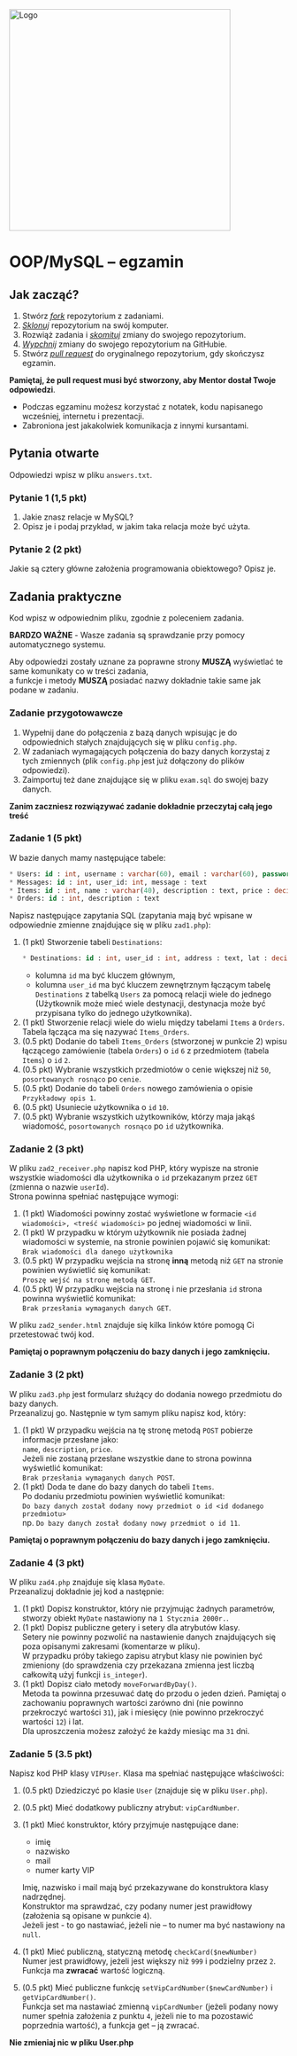 <img alt="Logo" src="http://coderslab.pl/wp-content/themes/coderslab/svg/logo-coderslab.svg" width="400">


# OOP/MySQL &ndash; egzamin


## Jak zacząć?

1. Stwórz [*fork*][forking] repozytorium z zadaniami.
2. [*Sklonuj*][ref-clone] repozytorium na swój komputer.
3. Rozwiąż zadania i [*skomituj*][ref-commit] zmiany do swojego repozytorium.
4. [*Wypchnij*][ref-push] zmiany do swojego repozytorium na GitHubie.
5. Stwórz [*pull request*][pull-request] do oryginalnego repozytorium, gdy skończysz egzamin.

**Pamiętaj, że pull request musi być stworzony, aby Mentor dostał Twoje odpowiedzi**.

* Podczas egzaminu możesz korzystać z notatek, kodu napisanego wcześniej, internetu i prezentacji.
* Zabroniona jest jakakolwiek komunikacja z innymi kursantami.

## Pytania otwarte
Odpowiedzi wpisz w pliku `answers.txt`.

### Pytanie 1 (1,5 pkt)  
  
1. Jakie znasz relacje w MySQL?  
2. Opisz je i podaj przykład, w jakim taka relacja może być użyta.

### Pytanie 2 (2 pkt)  

Jakie są cztery główne założenia programowania obiektowego?
Opisz je.

## Zadania praktyczne  

Kod wpisz w odpowiednim pliku, zgodnie z poleceniem zadania.  

**BARDZO WAŻNE** - Wasze zadania są sprawdzanie przy pomocy automatycznego systemu.  
  
Aby odpowiedzi zostały uznane za poprawne strony **MUSZĄ** wyświetlać te same komunikaty co w treści zadania,  
a funkcje i metody **MUSZĄ** posiadać nazwy dokładnie takie same jak podane w zadaniu.

### Zadanie przygotowawcze

1. Wypełnij dane do połączenia z bazą danych wpisując je do odpowiednich stałych znajdujących się w pliku `config.php`.  
2. W zadaniach wymagających połączenia do bazy danych korzystaj z tych zmiennych (plik `config.php` jest już dołączony do plików odpowiedzi).  
3. Zaimportuj też dane znajdujące się w pliku `exam.sql` do swojej bazy danych.

**Zanim zaczniesz rozwiązywać zadanie dokładnie przeczytaj całą jego treść**

### Zadanie 1 (5 pkt)  

W bazie danych mamy następujące tabele:
```SQL
* Users: id : int, username : varchar(60), email : varchar(60), password : varchar(60)
* Messages: id : int, user_id: int, message : text
* Items: id : int, name : varchar(40), description : text, price : decimal(7,2)
* Orders: id : int, description : text
```
  
Napisz następujące zapytania SQL (zapytania mają być wpisane w odpowiednie zmienne znajdujące się w pliku `zad1.php`):
  1. (1 pkt) Stworzenie tabeli `Destinations`:  
     ```SQL
     * Destinations: id : int, user_id : int, address : text, lat : decimal(13,10), long : decimal(13,10)
     ```
     * kolumna `id` ma być kluczem głównym,  
     * kolumna `user_id` ma być kluczem zewnętrznym łączącym tabelę `Destinations` z tabelką `Users` za pomocą relacji wiele do jednego  
       (Użytkownik może mieć wiele destynacji, destynacja może być przypisana tylko do jednego użytkownika). 
  2. (1 pkt) Stworzenie relacji wiele do wielu między tabelami `Items` a `Orders`.  
     Tabela łącząca ma się nazywać `Items_Orders`.
  3. (0.5 pkt) Dodanie do tabeli `Items_Orders` (stworzonej w punkcie 2) wpisu łączącego zamówienie (tabela `Orders`) o `id` `6` z przedmiotem (tabela `Items`) o `id` `2`.
  4. (0.5 pkt) Wybranie wszystkich przedmiotów o cenie większej niż `50`, `posortowanych rosnąco` po `cenie`.
  5. (0.5 pkt) Dodanie do tabeli `Orders` nowego zamówienia o opisie `Przykładowy opis 1`.
  6. (0.5 pkt) Usuniecie użytkownika o `id` `10`.
  7. (0.5 pkt) Wybranie wszystkich użytkowników, którzy maja jakąś wiadomość, `posortowanych rosnąco` po `id` użytkownika.

### Zadanie 2 (3 pkt)  

W pliku `zad2_receiver.php` napisz kod PHP, który wypisze na stronie wszystkie wiadomości dla użytkownika o `id` przekazanym przez `GET` (zmienna o nazwie `userId`).  
Strona powinna spełniać następujące wymogi:
  1. (1 pkt) Wiadomości powinny zostać wyświetlone w formacie `<id wiadomości>, <treść wiadomości>` po jednej wiadomości w linii. 
  2. (1 pkt) W przypadku w którym użytkownik nie posiada żadnej wiadomości w systemie, na stronie powinien pojawić się komunikat:  
     `Brak wiadomości dla danego użytkownika`
  3. (0.5 pkt) W przypadku wejścia na stronę **inną** metodą niż `GET` na stronie powinien wyświetlić się komunikat:  
     `Proszę wejść na stronę metodą GET`. 
  4. (0.5 pkt) W przypadku wejścia na stronę i nie przesłania `id` strona powinna wyświetlić komunikat:  
     `Brak przesłania wymaganych danych GET`.

W pliku `zad2_sender.html` znajduje się kilka linków które pomogą Ci przetestować twój kod.

**Pamiętaj o poprawnym połączeniu do bazy danych i jego zamknięciu.**

### Zadanie 3 (2 pkt)  

W pliku `zad3.php` jest formularz służący do dodania nowego przedmiotu do bazy danych.  
Przeanalizuj go. Następnie w tym samym pliku napisz kod, który:
  1. (1 pkt) W przypadku wejścia na tę stronę metodą `POST` pobierze informacje przesłane jako:  
     `name`, `description`, `price`.  
     Jeżeli nie zostaną przesłane wszystkie dane to strona powinna wyświetlić komunikat:  
     `Brak przesłania wymaganych danych POST`. 
  2. (1 pkt) Doda te dane do bazy danych do tabeli `Items`.  
     Po dodaniu przedmiotu powinien wyświetlić komunikat:  
     `Do bazy danych został dodany nowy przedmiot o id <id dodanego przedmiotu>`  
     np. `Do bazy danych został dodany nowy przedmiot o id 11`.

**Pamiętaj o poprawnym połączeniu do bazy danych i jego zamknięciu.**

### Zadanie 4 (3 pkt)  

W pliku `zad4.php` znajduje się klasa `MyDate`.  
Przeanalizuj dokładnie jej kod a następnie:
  1. (1 pkt) Dopisz konstruktor, który nie przyjmując żadnych parametrów, stworzy obiekt `MyDate` nastawiony na `1 Stycznia 2000r.`.
  2. (1 pkt) Dopisz publiczne getery i setery dla atrybutów klasy.  
     Setery nie powinny pozwolić na nastawienie danych znajdujących się poza opisanymi zakresami (komentarze w pliku).  
     W przypadku próby takiego zapisu atrybut klasy nie powinien być zmieniony (do sprawdzenia czy przekazana zmienna jest liczbą całkowitą użyj funkcji `is_integer`).
  3. (1 pkt) Dopisz ciało metody `moveForwardByDay()`.  
     Metoda ta powinna przesuwać datę do przodu o jeden dzień.
     Pamiętaj o zachowaniu poprawnych wartości zarówno dni (nie powinno przekroczyć wartości `31`), jak i miesięcy (nie powinno przekroczyć wartości `12`) i lat.  
     Dla uproszczenia możesz założyć że każdy miesiąc ma `31` dni.

### Zadanie 5 (3.5 pkt)  

Napisz kod PHP klasy `VIPUser`. Klasa ma spełniać następujące właściwości:
  1. (0.5 pkt) Dziedziczyć po klasie `User` (znajduje się w pliku `User.php`).
  2. (0.5 pkt) Mieć dodatkowy publiczny atrybut: ```vipCardNumber```.
  3. (1 pkt) Mieć konstruktor, który przyjmuje następujące dane:  
     * imię
     * nazwisko
     * mail
     * numer karty VIP
     
     Imię, nazwisko i mail mają być przekazywane do konstruktora klasy nadrzędnej.  
     Konstruktor ma sprawdzać, czy podany numer jest prawidłowy (założenia są opisane w punkcie `4`).  
     Jeżeli jest - to go nastawiać, jeżeli nie  &ndash; to numer ma być nastawiony na ```null```.
  4. (1 pkt) Mieć publiczną, statyczną metodę ```checkCard($newNumber)```  
     Numer jest prawidłowy, jeżeli jest większy niż `999` i podzielny przez `2`.
     Funkcja ma **zwracać** wartość logiczną.
  5. (0.5 pkt) Mieć publiczne funkcję ```setVipCardNumber($newCardNumber)``` i ```getVipCardNumber()```.  
     Funkcja set ma nastawiać zmienną `vipCardNumber` (jeżeli podany nowy numer spełnia założenia z punktu `4`, jeżeli nie to ma pozostawić poprzednia wartość), a funkcja get &ndash; ją zwracać.

**Nie zmieniaj nic w pliku User.php**

<!-- Links -->
[forking]: https://guides.github.com/activities/forking/
[ref-clone]: http://gitref.org/creating/#clone
[ref-commit]: http://gitref.org/basic/#commit
[ref-push]: http://gitref.org/remotes/#push
[ref-rand]: http://php.net/manual/pl/function.rand.php
[pull-request]: https://help.github.com/articles/creating-a-pull-request
